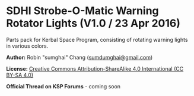 # SDHI Strobe-O-Matic Warning Rotator Lights (V1.0 / 23 Apr 2016)
Parts pack for Kerbal Space Program, consisting of rotating warning lights in various colors.

**Author:** Robin "sumghai" Chang (sumdumghai@gmail.com)

**License:** [Creative Commons Attribution-ShareAlike 4.0 International (CC BY-SA 4.0)](http://www.creativecommons.org/licenses/by-sa/4.0/)

**Official Thread on KSP Forums** - coming soon
